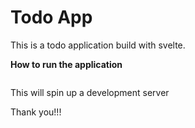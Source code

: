 # Todo App

This is a todo application build with svelte.

**How to run the application**

```npn run dev

```

This will spin up a development server

Thank you!!!
